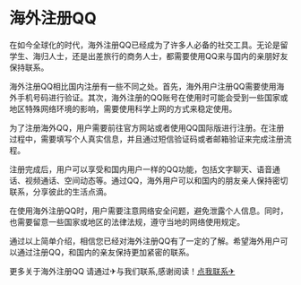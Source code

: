 # 海外注册QQ

在如今全球化的时代，海外注册QQ已经成为了许多人必备的社交工具。无论是留学生、海归人士，还是出差旅行的商务人士，都需要使用QQ来与国内的亲朋好友保持联系。

海外注册QQ相比国内注册有一些不同之处。首先，海外用户注册QQ需要使用海外手机号码进行验证。其次，海外注册的QQ账号在使用时可能会受到一些国家或地区特殊网络环境的影响，需要使用科学上网的方式来稳定使用。

为了注册海外QQ，用户需要前往官方网站或者使用QQ国际版进行注册。在注册过程中，需要填写个人真实信息，并且通过短信验证码或者邮箱验证来完成注册流程。

注册完成后，用户可以享受和国内用户一样的QQ功能，包括文字聊天、语音通话、视频通话、空间动态等。通过QQ，海外用户可以和国内的朋友亲人保持密切联系，分享彼此的生活点滴。

在使用海外注册QQ时，用户需要注意网络安全问题，避免泄露个人信息。同时，也需要留意一些国家或地区的法律法规，遵守当地的网络使用规定。

通过以上简单介绍，相信您已经对海外注册QQ有了一定的了解。希望海外用户可以通过注册QQ，和国内的亲友保持更加紧密的联系。

更多关于海外注册QQ 请通过✈与我们联系,感谢阅读！[点我联系✈](https://dev.G208.com)